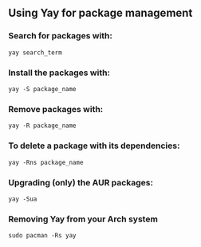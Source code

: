 

## Using Yay for package management
### Search for packages with:
```
yay search_term
```
### Install the packages with:
```
yay -S package_name
```
### Remove packages with:
```
yay -R package_name
```
### To delete a package with its dependencies:
```
yay -Rns package_name
```
### Upgrading (only) the AUR packages:
```
yay -Sua
```
### Removing Yay from your Arch system
```
sudo pacman -Rs yay
```
